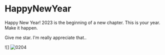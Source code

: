 # HappyNewYear
Happy New Year! 2023 is the beginning of a new chapter. This is your year. Make it happen.

Give me star. I'm really appreciate that..

![] ![0204](https://user-images.githubusercontent.com/89634616/216774693-d5e9ce46-4331-46f7-b361-3c62844feba7.gif)
